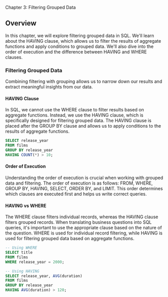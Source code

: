 Chapter 3: Filtering Grouped Data

## Overview
In this chapter, we will explore filtering grouped data in SQL. We'll learn about the HAVING clause, which allows us to filter the results of aggregate functions and apply conditions to grouped data. We'll also dive into the order of execution and the difference between HAVING and WHERE clauses.

### Filtering Grouped Data
Combining filtering with grouping allows us to narrow down our results and extract meaningful insights from our data.

#### HAVING Clause
In SQL, we cannot use the WHERE clause to filter results based on aggregate functions. Instead, we use the HAVING clause, which is specifically designed for filtering grouped data. The HAVING clause is placed after the GROUP BY clause and allows us to apply conditions to the results of aggregate functions.

```sql
SELECT release_year
FROM films
GROUP BY release_year
HAVING COUNT(*) > 10;
```

#### Order of Execution
Understanding the order of execution is crucial when working with grouped data and filtering. The order of execution is as follows: FROM, WHERE, GROUP BY, HAVING, SELECT, ORDER BY, and LIMIT. This order determines which clauses are executed first and helps us write correct queries.

#### HAVING vs WHERE
The WHERE clause filters individual records, whereas the HAVING clause filters grouped records. When translating business questions into SQL queries, it's important to use the appropriate clause based on the nature of the question. WHERE is used for individual record filtering, while HAVING is used for filtering grouped data based on aggregate functions.

```sql
-- Using WHERE
SELECT title
FROM films
WHERE release_year = 2000;

-- Using HAVING
SELECT release_year, AVG(duration)
FROM films
GROUP BY release_year
HAVING AVG(duration) > 120;
```

